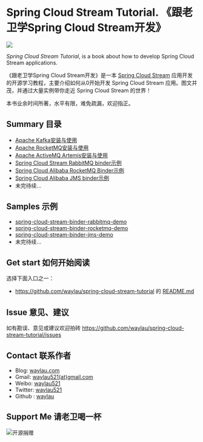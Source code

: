 # Spring Cloud Stream Tutorial. 《跟老卫学Spring Cloud Stream开发》

![](images/jdialects-logo.png)

*Spring Cloud Stream Tutorial*, is a book about how to develop Spring Cloud Stream applications.



《跟老卫学Spring Cloud Stream开发》是一本 [Spring Cloud Stream](https://gitee.com/drinkjava2/jdialects) 应用开发的开源学习教程，主要介绍如何从0开始开发 Spring Cloud Stream 应用。图文并茂，并通过大量实例带你走近 Spring Cloud Stream 的世界！



本书业余时间所著，水平有限，难免疏漏，欢迎指正。



## Summary 目录

* [Apache Kafka安装与使用](https://waylau.com/apache-kafka-quickstart/)
* [Apache RocketMQ安装与使用](https://waylau.com/apache-rocketmq-quickstart/)
* [Apache ActiveMQ Artemis安装与使用](https://waylau.com/apache-activemq-artemis-quickstart/)
* [Spring Cloud Stream RabbitMQ binder示例](docs/spring-initializr-cloud-stream-rabbitmq.md)
* [Spring Cloud Alibaba RocketMQ Binder示例](docs/spring-initializr-cloud-stream-rocketmq.md)
* [Spring Cloud Alibaba JMS binder示例](docs/spring-initializr-cloud-stream-jms.md)
* 未完待续...

## Samples 示例

* [spring-cloud-stream-binder-rabbitmq-demo](samples/spring-cloud-stream-binder-rabbitmq-demo)
* [spring-cloud-stream-binder-rocketmq-demo](samples/spring-cloud-stream-binder-rocketmq-demo)
* [spring-cloud-stream-binder-jms-demo](samples/spring-cloud-stream-binder-jms-demo)
* 未完待续...


## Get start 如何开始阅读

选择下面入口之一：

* <https://github.com/waylau/spring-cloud-stream-tutorial> 的 [README.md](https://github.com/waylau/spring-cloud-stream-tutorial/blob/master/README.md)



## Issue 意见、建议

如有勘误、意见或建议欢迎拍砖 <https://github.com/waylau/spring-cloud-stream-tutorial/issues>

## Contact 联系作者

* Blog: [waylau.com](http://waylau.com)
* Gmail: [waylau521(at)gmail.com](mailto:waylau521@gmail.com)
* Weibo: [waylau521](http://weibo.com/waylau521)
* Twitter: [waylau521](https://twitter.com/waylau521)
* Github : [waylau](https://github.com/waylau)


## Support Me 请老卫喝一杯

![开源捐赠](https://waylau.com/images/showmethemoney-sm.jpg)
